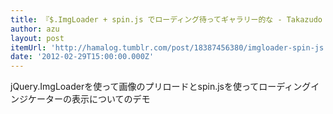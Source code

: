 ```yaml
---
title: 『$.ImgLoader + spin.js でローディング待ってギャラリー的な - Takazudo hamalog』
author: azu
layout: post
itemUrl: 'http://hamalog.tumblr.com/post/18387456380/imgloader-spin-js'
date: '2012-02-29T15:00:00.000Z'
---
```

jQuery.ImgLoaderを使って画像のプリロードとspin.jsを使ってローディングインジケーターの表示についてのデモ

